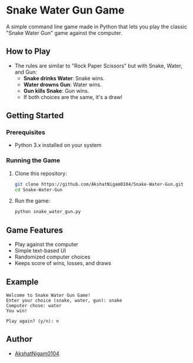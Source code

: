 # Snake Water Gun Game

A simple command line game made in Python that lets you play the classic "Snake Water Gun" game against the computer.

## How to Play

- The rules are similar to "Rock Paper Scissors" but with Snake, Water, and Gun:
  - **Snake drinks Water**: Snake wins.
  - **Water drowns Gun**: Water wins.
  - **Gun kills Snake**: Gun wins.
  - If both choices are the same, it's a draw!

## Getting Started

### Prerequisites

- Python 3.x installed on your system

### Running the Game

1. Clone this repository:
    ```bash
    git clone https://github.com/AkshatNigam0104/Snake-Water-Gun.git
    cd Snake-Water-Gun
    ```

2. Run the game:
    ```bash
    python snake_water_gun.py
    ```

## Game Features

- Play against the computer
- Simple text-based UI
- Randomized computer choices
- Keeps score of wins, losses, and draws

## Example

```
Welcome to Snake Water Gun Game!
Enter your choice (snake, water, gun): snake
Computer chose: water
You win!

Play again? (y/n): n
```

## Author

- [AkshatNigam0104](https://github.com/AkshatNigam0104)
